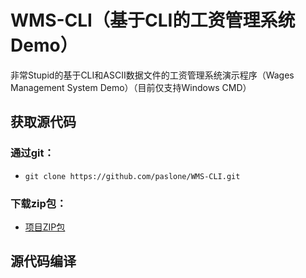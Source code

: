 # WMS-CLI（基于CLI的工资管理系统Demo）
非常Stupid的基于CLI和ASCII数据文件的工资管理系统演示程序（Wages Management System Demo）（目前仅支持Windows CMD）</p>
## 获取源代码
### 通过git：
* <p><code>git clone https://github.com/paslone/WMS-CLI.git</code></p>

### 下载zip包：
* <p><a href="https://github.com/paslone/WMS-CLI/archive/master.zip">项目ZIP包</a></p>

## 源代码编译
